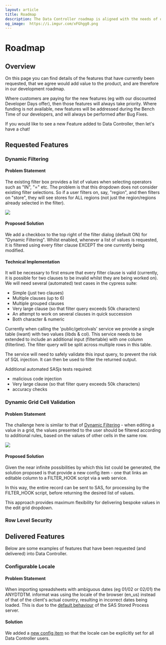 ```yaml
---
layout: article
title: Roadmap
description: The Data Controller roadmap is aligned with the needs of our customers - we continue to build and prioritise on features requested by, and funded by, new and existing customers.
og_image:  https://i.imgur.com/xFGhgg0.png
---
```


# Roadmap

## Overview

On this page you can find details of the features that have currently been requested, that we agree would add value to the product, and are therefore in our development roadmap.

Where customers are paying for the new features (eg with our discounted Developer Days offer), then those features will always take priority.  Where funding is not available, new features will be addressed during the Bench Time of our developers, and will always be performed after Bug Fixes.

If you would like to see a new Feature added to Data Controller, then let's have a chat!


## Requested Features

### Dynamic Filtering

#### Problem Statement

The existing filter box provides a list of values when selecting operators such as "IN", "=" etc.  The problem is that this dropdown does not consider existing filter selections.  So if a user filters on, say, "region", and then filters on "store", they will see stores for ALL regions (not just the region/regions already selected in the filter).

![](https://i.imgur.com/KDEVvDi.png)

#### Proposed Solution

We add a checkbox to the top right of the filter dialog (default ON) for "Dynamic Filtering".  Whilst enabled, whenever a list of values is requested, it is filtered using every filter clause EXCEPT the one currently being modified.

#### Technical Implementation

It will be necessary to first ensure that every filter clause is valid (currently, it is possible for two clauses to be invalid whilst they are being worked on).  We will need several (automated) test cases in the cypress suite:

* Simple (just two clauses)
* Multiple clauses (up to 6)
* Multiple grouped clauses
* Very large clause (so that filter query exceeds 50k characters)
* An attempt to work on several clauses in quick succession
* Both character & numeric

Currently when calling the 'public/getcolvals' service we provide a single table (iwant) with two values (libds & col).  This service needs to be extended to include an additional input (filtertable) with one column (filterline).  The filter query will be split across multiple rows in this table.

The service will need to safely validate this input query, to prevent the risk of SQL injection.  It can then be used to filter the returned output.

Additional automated SASjs tests required:

* malicious code injection
* Very large clause (so that filter query exceeds 50k characters)
* accuracy checks

### Dynamic Grid Cell Validation

#### Problem Statement

The challenge here is similar to that of [Dynamic Filtering](/roadmap/#dynamic-filtering) - when editing a value in a grid, the values presented to the user should be filtered according to additional rules, based on the values of other cells in the same row.

![](https://i.imgur.com/J1q4lqo.png)

#### Proposed Solution

Given the near infinite possibilities by which this list could be generated, the solution proposed is that provide a new config item - one that links an editable column to a FILTER_HOOK script via a web service.

In this way, the entire record can be sent to SAS, for processing by the FILTER_HOOK script, before returning the desired list of values.

This approach provides maximum flexibility for delivering bespoke values in the edit grid dropdown.

### Row Level Security

## Delivered Features

Below are some examples of features that have been requested (and delivered) into Data Controller.

### Configurable Locale

#### Problem Statement

When importing spreadsheets with ambiguous dates (eg 01/02 or 02/01) the ANYDTDTM. informat was using the locale of the browser (en_us) instead of that of the client's actual country, resulting in incorrect dates being loaded.  This is due to the [default behaviour](https://rawsas.com/look-out-locale-gotcha/) of the SAS Stored Process server.

#### Solution

We added a [new config item](/dcc-options/#dc_locale) so that the locale can be explicitly set for all Data Controller users.
